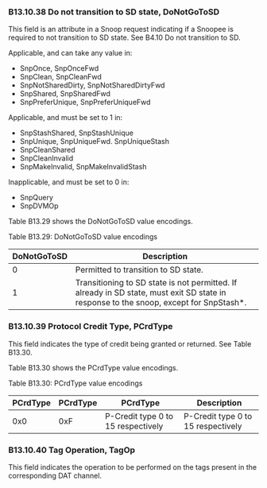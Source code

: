### B13.10.38 Do not transition to SD state, DoNotGoToSD

This field is an attribute in a Snoop request indicating if a Snoopee is required to not transition to SD state. See B4.10 Do not transition to SD.

Applicable, and can take any value in:

- SnpOnce, SnpOnceFwd
- SnpClean, SnpCleanFwd
- SnpNotSharedDirty, SnpNotSharedDirtyFwd
- SnpShared, SnpSharedFwd
- SnpPreferUnique, SnpPreferUniqueFwd

Applicable, and must be set to 1 in:

- SnpStashShared, SnpStashUnique
- SnpUnique, SnpUniqueFwd. SnpUniqueStash
- SnpCleanShared
- SnpCleanInvalid
- SnpMakeInvalid, SnpMakeInvalidStash

Inapplicable, and must be set to 0 in:

- SnpQuery
- SnpDVMOp

Table B13.29 shows the DoNotGoToSD value encodings.

Table B13.29: DoNotGoToSD value encodings

| DoNotGoToSD | Description                                                                                                                            |
|-------------|----------------------------------------------------------------------------------------------------------------------------------------|
| 0           | Permitted to transition to SD state.                                                                                                   |
| 1           | Transitioning to SD state is not permitted. If already in SD state, must exit SD state in response to the snoop, except for SnpStash*. |

### B13.10.39 Protocol Credit Type, PCrdType

This field indicates the type of credit being granted or returned. See Table B13.30.

Table B13.30 shows the PCrdType value encodings.

Table B13.30: PCrdType value encodings

| PCrdType | PCrdType | PCrdType                           | Description                        |
|----------|----------|------------------------------------|------------------------------------|
| 0x0      | 0xF      | P-Credit type 0 to 15 respectively | P-Credit type 0 to 15 respectively |

### B13.10.40 Tag Operation, TagOp

This field indicates the operation to be performed on the tags present in the corresponding DAT channel.